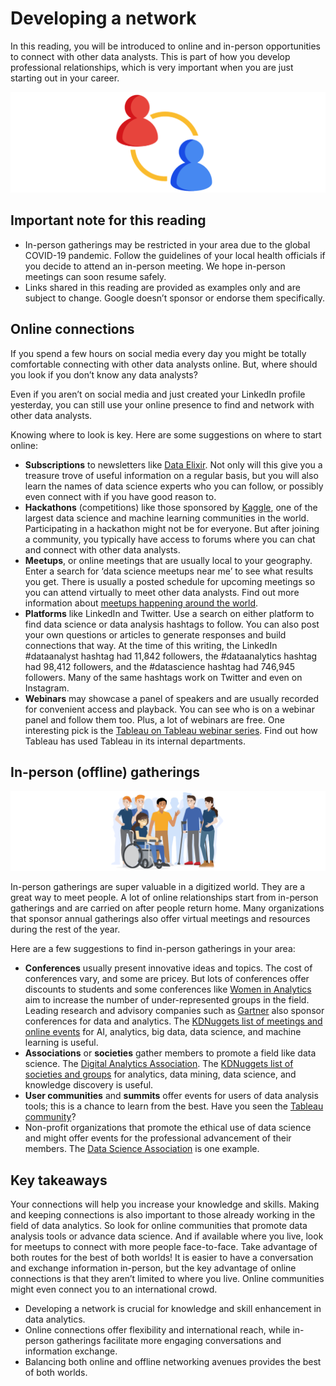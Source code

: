 # Developing a network

In this reading, you will be introduced to online and in-person opportunities to connect with other data analysts. This is part of how you develop professional relationships, which is very important when you are just starting out in your career.

![Image of two people icons, one is red and the other is blue connected by a circle](./resources/img-1-two-people-icon-one-is-red-the-other-is-blue-connected-by-a-circle.png)

## Important note for this reading

- In-person gatherings may be restricted in your area due to the global COVID-19 pandemic. Follow the guidelines of your local health officials if you decide to attend an in-person meeting. We hope in-person meetings can soon resume safely.
- Links shared in this reading are provided as examples only and are subject to change. Google doesn’t sponsor or endorse them specifically.

## Online connections

If you spend a few hours on social media every day you might be totally comfortable connecting with other data analysts online. But, where should you look if you don’t know any data analysts?

Even if you aren’t on social media and just created your LinkedIn profile yesterday, you can still use your online presence to find and network with other data analysts.

Knowing where to look is key. Here are some suggestions on where to start online:

- **Subscriptions** to newsletters like [Data Elixir](https://dataelixir.com/). Not only will this give you a treasure trove of useful information on a regular basis, but you will also learn the names of data science experts who you can follow, or possibly even connect with if you have good reason to.
- **Hackathons** (competitions) like those sponsored by [Kaggle](https://www.kaggle.com/), one of the largest data science and machine learning communities in the world. Participating in a hackathon might not be for everyone. But after joining a community, you typically have access to forums where you can chat and connect with other data analysts.
- **Meetups**, or online meetings that are usually local to your geography. Enter a search for ‘data science meetups near me’ to see what results you get. There is usually a posted schedule for upcoming meetings so you can attend virtually to meet other data analysts. Find out more information about [meetups happening around the world](https://www.meetup.com/topics/data-analytics/).
- **Platforms** like LinkedIn and Twitter. Use a search on either platform to find data science or data analysis hashtags to follow. You can also post your own questions or articles to generate responses and build connections that way. At the time of this writing, the LinkedIn #dataanalyst hashtag had 11,842 followers, the #dataanalytics hashtag had 98,412 followers, and the #datascience hashtag had 746,945 followers. Many of the same hashtags work on Twitter and even on Instagram.
- **Webinars** may showcase a panel of speakers and are usually recorded for convenient access and playback. You can see who is on a webinar panel and follow them too. Plus, a lot of webinars are free. One interesting pick is the [Tableau on Tableau webinar series](https://www.tableau.com/learn/series/how-we-do-data). Find out how Tableau has used Tableau in its internal departments.

## In-person (offline) gatherings

![Image of a group of people smiling and hanging out](./resources/img-2-image-of-a-group-of-people-smiling-and-hanging-out.png)

In-person gatherings are super valuable in a digitized world. They are a great way to meet people. A lot of online relationships start from in-person gatherings and are carried on after people return home. Many organizations that sponsor annual gatherings also offer virtual meetings and resources during the rest of the year.

Here are a few suggestions to find in-person gatherings in your area:

- **Conferences** usually present innovative ideas and topics. The cost of conferences vary, and some are pricey. But lots of conferences offer discounts to students and some conferences like [Women in Analytics](https://womeninanalytics.com/about/) aim to increase the number of under-represented groups in the field. Leading research and advisory companies such as [Gartner](https://emtemp.gcom.cloud/ngw/eventassets/common/conference-calendar/gartner-conference-calendar.pdf) also sponsor conferences for data and analytics. The [KDNuggets list of meetings and online events](https://www.kdnuggets.com/meetings/index.html) for AI, analytics, big data, data science, and machine learning is useful.
- **Associations** or **societies** gather members to promote a field like data science. The [Digital Analytics Association](https://www.digitalanalyticsassociation.org/). The [KDNuggets list of societies and groups](https://www.kdnuggets.com/websites/societies.html) for analytics, data mining, data science, and knowledge discovery is useful.
- **User communities** and **summits** offer events for users of data analysis tools; this is a chance to learn from the best. Have you seen the
[Tableau community](https://community.tableau.com/s/)?
- Non-profit organizations that promote the ethical use of data science and might offer events for the professional advancement of their members. The [Data Science Association](https://www.datascienceassn.org/) is one example.

## Key takeaways

Your connections will help you increase your knowledge and skills. Making and keeping connections is also important to those already working in the field of data analytics. So look for online communities that promote data analysis tools or advance data science. And if available where you live, look for meetups to connect with more people face-to-face. Take advantage of both routes for the best of both worlds!  It is easier to have a conversation and exchange information in-person, but the key advantage of online connections is that they aren’t limited to where you live. Online communities might even connect you to an international crowd.

- Developing a network is crucial for knowledge and skill enhancement in data analytics.
- Online connections offer flexibility and international reach, while in-person gatherings facilitate more engaging conversations and information exchange.
- Balancing both online and offline networking avenues provides the best of both worlds.
